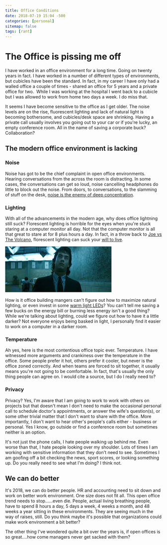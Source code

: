 ```yaml
---
title: Office Conditions
date: 2018-07-19 15:04 -500
categories: [personal]
sitemap: false
tags: [rant]
---
```


# The Office is pissing me off

I have worked in an office environment for a long time. Going on twenty years in fact. I have worked in a number of different types of environments, but cubicles have been the standard. In fact, in my career I have only had a walled office a couple of times - shared an office for 5 years and a private office for two.  While I was working at the hospital I went back to a cubicle but I was allowed to work from home two days a week. I do miss that.

It seems I have become sensitive to the office as I get older. The noise levels are on the rise, fluorescent lighting and lack of natural light is becoming bothersome, and cubicles/desk space are shrinking. Having a private call usually involves you going out to your car or if you're lucky, an empty conference room. All in the name of saving a corporate buck? Collaboration?

## The modern office environment is lacking
### Noise

Noise has got to be the chief complaint in open office environments. Hearing conversations from the across the room is distracting. In some cases, the conversations can get so loud, noise cancelling headphones do little to block out the noise. From doors, to conversations, to the slamming of stuff on the desk, [noise is the enemy of deep concentration](https://www.forbes.com/sites/sarahlandrum/2016/10/25/how-to-cope-with-the-most-dreaded-part-of-work/#19585d555d9e).

### Lighting

With all of the advancements in the modern age, why does office lightning still suck? Florescent lighting is horrible for the eyes when you're stuck staring at a computer monitor all day. Not that the computer monitor is all that great to stare at for 8 plus hours a day. In fact, in a throw back to [Joe vs The Volcano](https://en.wikipedia.org/wiki/Joe_Versus_the_Volcano), florescent lighting can suck your [will to live](https://www.fastcompany.com/3005976/your-offices-fluorescent-lights-really-are-draining-your-will-work).

[![bad office](/assets/images/joe-volcano.jpeg)](https://www.youtube.com/watch?v=-AYUB3tQs80)

How is it office building mangers can't figure out how to maximize natural lighting, or even invest in some [warm light LEDs](https://www.earthtronics.com/increase-worker-happiness-productivity-led-lighting-upgrade/)? You can't tell me saving a few bucks on the energy bill or burning less energy isn't a good thing? While we're talking about lighting, could we figure out how to have it a little darker? Not everyone enjoys being basked in light, I personally find it easier to work on a computer in a darker room.

### Temperature

Ah yes, here is the most contentious office topic ever. Temperature. I have witnessed more arguments and crankiness over the temperature in the office. Some people prefer it hot, others prefer it cooler, but never is the office zoned correctly. And when teams are forced to sit together, it usually means you're not going to be comfortable. In fact, that's usually the only thing people can agree on. I would cite a source, but I do I really need to?

### Privacy

Privacy? Yes, I'm aware that I am going to work to work with others on projects but that doesn't mean I don't need to make the occasional personal call to schedule doctor's appointments, or answer the wife's question(s), or some other trivial matter that I don't want to share with the office. More importantly, I don't want to hear other's people's calls either - business or personal. Yes I know, go outside or find a conference room but sometimes neither is an option.

It's not just the phone calls, I hate people walking up behind me. Even worse than that, I hate people looking over my shoulder. Lots of times I am working with sensitive information that they don't need to see. Sometimes I am goofing off a bit checking the news, sport scores, or looking something up. Do you really need to see what I'm doing? I think not.

## We can do better

It's 2018, we can do better people. HR and accounting need to sit down and work on better work environment. One size does not fit all. This open office trend needs to stop......even die. People, actual living breathing people, have to spend 8 hours a day, 5 days a week, 4 weeks a month, and 48 weeks a year sitting in these environments. They are seeing much in the way of raises, still. Do you think maybe it's possible that organizations could make work environment a bit better?

The other thing I've wondered quite a bit over the years is, if open offices is so great....how come managers never get sacked with them?